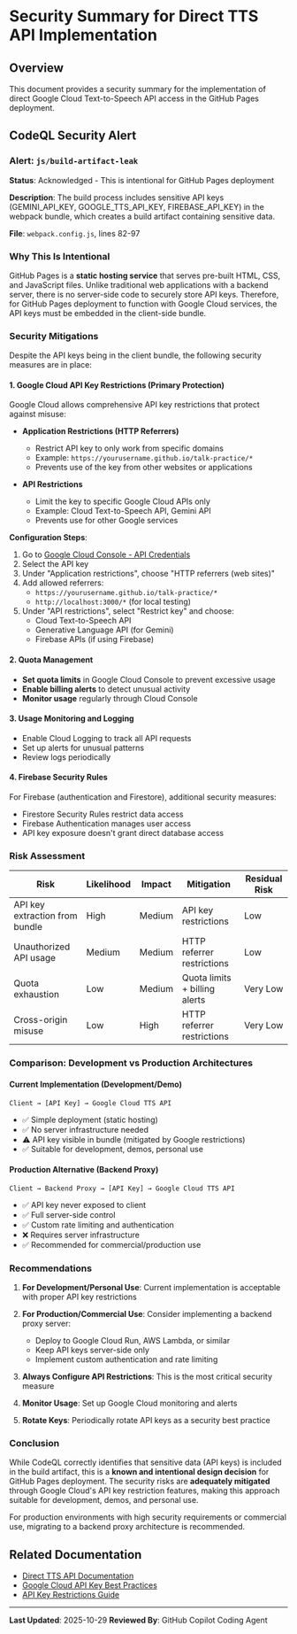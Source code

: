 # Security Summary for Direct TTS API Implementation

## Overview
This document provides a security summary for the implementation of direct Google Cloud Text-to-Speech API access in the GitHub Pages deployment.

## CodeQL Security Alert

### Alert: `js/build-artifact-leak`
**Status**: Acknowledged - This is intentional for GitHub Pages deployment

**Description**: 
The build process includes sensitive API keys (GEMINI_API_KEY, GOOGLE_TTS_API_KEY, FIREBASE_API_KEY) in the webpack bundle, which creates a build artifact containing sensitive data.

**File**: `webpack.config.js`, lines 82-97

### Why This Is Intentional

GitHub Pages is a **static hosting service** that serves pre-built HTML, CSS, and JavaScript files. Unlike traditional web applications with a backend server, there is no server-side code to securely store API keys. Therefore, for GitHub Pages deployment to function with Google Cloud services, the API keys must be embedded in the client-side bundle.

### Security Mitigations

Despite the API keys being in the client bundle, the following security measures are in place:

#### 1. Google Cloud API Key Restrictions (Primary Protection)
Google Cloud allows comprehensive API key restrictions that protect against misuse:

- **Application Restrictions (HTTP Referrers)**
  - Restrict API key to only work from specific domains
  - Example: `https://yourusername.github.io/talk-practice/*`
  - Prevents use of the key from other websites or applications

- **API Restrictions**
  - Limit the key to specific Google Cloud APIs only
  - Example: Cloud Text-to-Speech API, Gemini API
  - Prevents use for other Google services

**Configuration Steps**:
1. Go to [Google Cloud Console - API Credentials](https://console.cloud.google.com/apis/credentials)
2. Select the API key
3. Under "Application restrictions", choose "HTTP referrers (web sites)"
4. Add allowed referrers:
   - `https://yourusername.github.io/talk-practice/*`
   - `http://localhost:3000/*` (for local testing)
5. Under "API restrictions", select "Restrict key" and choose:
   - Cloud Text-to-Speech API
   - Generative Language API (for Gemini)
   - Firebase APIs (if using Firebase)

#### 2. Quota Management
- **Set quota limits** in Google Cloud Console to prevent excessive usage
- **Enable billing alerts** to detect unusual activity
- **Monitor usage** regularly through Cloud Console

#### 3. Usage Monitoring and Logging
- Enable Cloud Logging to track all API requests
- Set up alerts for unusual patterns
- Review logs periodically

#### 4. Firebase Security Rules
For Firebase (authentication and Firestore), additional security measures:
- Firestore Security Rules restrict data access
- Firebase Authentication manages user access
- API key exposure doesn't grant direct database access

### Risk Assessment

| Risk | Likelihood | Impact | Mitigation | Residual Risk |
|------|-----------|--------|------------|---------------|
| API key extraction from bundle | High | Medium | API key restrictions | Low |
| Unauthorized API usage | Medium | Medium | HTTP referrer restrictions | Low |
| Quota exhaustion | Low | Medium | Quota limits + billing alerts | Very Low |
| Cross-origin misuse | Low | High | HTTP referrer restrictions | Very Low |

### Comparison: Development vs Production Architectures

#### Current Implementation (Development/Demo)
```
Client → [API Key] → Google Cloud TTS API
```
- ✅ Simple deployment (static hosting)
- ✅ No server infrastructure needed
- ⚠️ API key visible in bundle (mitigated by Google restrictions)
- ✅ Suitable for development, demos, personal use

#### Production Alternative (Backend Proxy)
```
Client → Backend Proxy → [API Key] → Google Cloud TTS API
```
- ✅ API key never exposed to client
- ✅ Full server-side control
- ✅ Custom rate limiting and authentication
- ❌ Requires server infrastructure
- ✅ Recommended for commercial/production use

### Recommendations

1. **For Development/Personal Use**: Current implementation is acceptable with proper API key restrictions

2. **For Production/Commercial Use**: Consider implementing a backend proxy server:
   - Deploy to Google Cloud Run, AWS Lambda, or similar
   - Keep API keys server-side only
   - Implement custom authentication and rate limiting

3. **Always Configure API Restrictions**: This is the most critical security measure

4. **Monitor Usage**: Set up Google Cloud monitoring and alerts

5. **Rotate Keys**: Periodically rotate API keys as a security best practice

### Conclusion

While CodeQL correctly identifies that sensitive data (API keys) is included in the build artifact, this is a **known and intentional design decision** for GitHub Pages deployment. The security risks are **adequately mitigated** through Google Cloud's API key restriction features, making this approach suitable for development, demos, and personal use.

For production environments with high security requirements or commercial use, migrating to a backend proxy architecture is recommended.

## Related Documentation

- [Direct TTS API Documentation](./DIRECT_TTS_API.md)
- [Google Cloud API Key Best Practices](https://cloud.google.com/docs/authentication/api-keys)
- [API Key Restrictions Guide](https://cloud.google.com/docs/authentication/api-keys#adding_restrictions)

---
**Last Updated**: 2025-10-29
**Reviewed By**: GitHub Copilot Coding Agent
